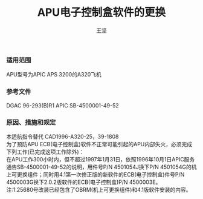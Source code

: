 ﻿---
amendno: 39-1813  
cadno: CAD1996-A320-25R1  
title: APU电子控制盒软件的更换  
publishdate: 1997-01-03  
effdate: 1997-01-03  
acmodels: ["A320"]  
tags: []  
engs: ["APS3200"]  
pns: ["4501054G","4500003E"]  
mfrs: ["AIRBUS","APIC"]  
admins: 西南管理局  
author: 王坚  
---
  
### 适用范围  
APU型号为APIC APS 3200的A320飞机  
  
<!--more-->  
### 参考文件  
  DGAC 96-293(B)R1 APIC SB-4500001-49-52  
  
### 原因、措施和规定  

  本适航指令替代 CAD1996-A320-25，39-1808  
为了预防APU ECB(电子控制盒)软件不正常可能引起的APU内部失火，必须完成下列工作(已完成这项工作除外)：  
  在APU工作300小时内，但不超过1997年1月31日，依照1996年10月1日APIC服务通告SB-4500001-49-52的说明，用件号P/N 4501054J换下P/N 4501054G的机上可更换组件；同时用4.1第一次修正版的新软件的ECB(电子控制盒)件号P/N 4500003G换下2.0.2版软件的ECB(电子控制盒)P/N 4500003E。  
  注:1.25680号改装已经包含了OBRM(机上可更换组件)和4.1版软件安装的内容。  
